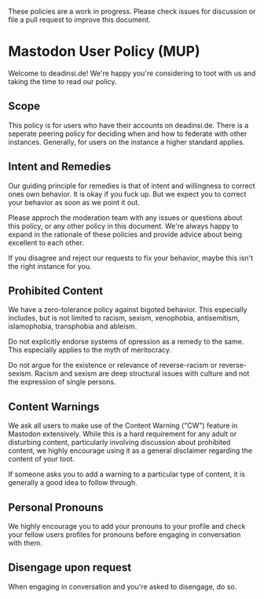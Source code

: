These policies are a work in progress. Please check issues for discussion or file a pull request to improve this document.

# Mastodon User Policy (MUP)

Welcome to deadinsi.de! We're happy you're considering to toot with us and taking the time to read our policy.

## Scope

This policy is for users who have their accounts on deadinsi.de. There is a seperate peering policy for deciding when and how to federate with other instances. Generally, for users on the instance a higher standard applies.

## Intent and Remedies

Our guiding principle for remedies is that of intent and willingness to correct ones own behavior. It is okay if you fuck up. But we expect you to correct your behavior as soon as we point it out.

Please approch the moderation team with any issues or questions about this policy, or any other policy in this document. We're always happy to expand in the rationale of these policies and provide advice about being excellent to each other.

If you disagree and reject our requests to fix your behavior, maybe this isn't the right instance for you. 

## Prohibited Content

We have a zero-tolerance policy against bigoted behavior. This especially includes, but is not limited to racism, sexism, xenophobia, antisemitism, islamophobia, transphobia and ableism.

Do not explicitly endorse systems of opression as a remedy to the same. This especially applies to the myth of meritocracy.

Do not argue for the existence or relevance of reverse-racism or reverse-sexism. Racism and sexism are deep structural issues with culture and not the expression of single persons.

## Content Warnings

We ask all users to make use of the Content Warning ("CW") feature in Mastodon extensively. While this is a hard requirement for any adult or disturbing content, particularly involving discussion about prohibited content, we highly encourage using it as a general disclaimer regarding the content of your toot.

If someone asks you to add a warning to a particular type of content, it is generally a good idea to follow through.

## Personal Pronouns

We highly encourage you to add your pronouns to your profile and check your fellow users profiles for pronouns before engaging in conversation with them.

## Disengage upon request

When engaging in conversation and you're asked to disengage, do so.